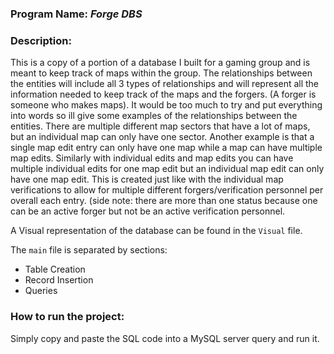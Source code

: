 ### Program Name: ***Forge DBS***

### Description: 
This is a copy of a portion of a database I built for a gaming group and is meant to keep track of maps within the group. The relationships between the entities will include all 3 types of relationships and will represent all the information needed to keep track of the maps and the forgers. (A forger is someone who makes maps). It would be too much to try and put everything into words so ill give some examples of the relationships between the entities. There are multiple different map sectors that have a lot of maps, but an individual map can only have one sector. Another example is that a single map edit entry can only have one map while a map can have multiple map edits. Similarly with individual edits and map edits you can have multiple individual edits for one map edit but an individual map edit can only have one map edit. This is created just like with the individual map verifications to allow for multiple different forgers/verification personnel per overall each entry. (side note: there are more than one status because one can be an active forger but not be an active verification personnel.

A Visual representation of the database can be found in the `Visual` file.

The `main` file is separated by sections:
- Table Creation
- Record Insertion
- Queries

### How to run the project:
Simply copy and paste the SQL code into a MySQL server query and run it.